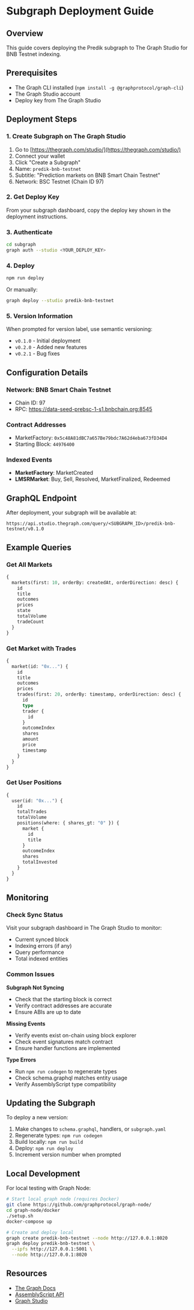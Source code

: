 # Subgraph Deployment Guide

## Overview
This guide covers deploying the Predik subgraph to The Graph Studio for BNB Testnet indexing.

## Prerequisites
- The Graph CLI installed (`npm install -g @graphprotocol/graph-cli`)
- The Graph Studio account
- Deploy key from The Graph Studio

## Deployment Steps

### 1. Create Subgraph on The Graph Studio

1. Go to [https://thegraph.com/studio/](https://thegraph.com/studio/)
2. Connect your wallet
3. Click "Create a Subgraph"
4. Name: `predik-bnb-testnet`
5. Subtitle: "Prediction markets on BNB Smart Chain Testnet"
6. Network: BSC Testnet (Chain ID 97)

### 2. Get Deploy Key

From your subgraph dashboard, copy the deploy key shown in the deployment instructions.

### 3. Authenticate

```bash
cd subgraph
graph auth --studio <YOUR_DEPLOY_KEY>
```

### 4. Deploy

```bash
npm run deploy
```

Or manually:
```bash
graph deploy --studio predik-bnb-testnet
```

### 5. Version Information

When prompted for version label, use semantic versioning:
- `v0.1.0` - Initial deployment
- `v0.2.0` - Added new features
- `v0.2.1` - Bug fixes

## Configuration Details

### Network: BNB Smart Chain Testnet
- Chain ID: 97
- RPC: https://data-seed-prebsc-1-s1.bnbchain.org:8545

### Contract Addresses
- MarketFactory: `0x5c48A81dBC7a657Be79bdc7A62d4eba673fD34D4`
- Starting Block: `44976400`

### Indexed Events
- **MarketFactory**: MarketCreated
- **LMSRMarket**: Buy, Sell, Resolved, MarketFinalized, Redeemed

## GraphQL Endpoint

After deployment, your subgraph will be available at:
```
https://api.studio.thegraph.com/query/<SUBGRAPH_ID>/predik-bnb-testnet/v0.1.0
```

## Example Queries

### Get All Markets
```graphql
{
  markets(first: 10, orderBy: createdAt, orderDirection: desc) {
    id
    title
    outcomes
    prices
    state
    totalVolume
    tradeCount
  }
}
```

### Get Market with Trades
```graphql
{
  market(id: "0x...") {
    id
    title
    outcomes
    prices
    trades(first: 20, orderBy: timestamp, orderDirection: desc) {
      id
      type
      trader {
        id
      }
      outcomeIndex
      shares
      amount
      price
      timestamp
    }
  }
}
```

### Get User Positions
```graphql
{
  user(id: "0x...") {
    id
    totalTrades
    totalVolume
    positions(where: { shares_gt: "0" }) {
      market {
        id
        title
      }
      outcomeIndex
      shares
      totalInvested
    }
  }
}
```

## Monitoring

### Check Sync Status
Visit your subgraph dashboard in The Graph Studio to monitor:
- Current synced block
- Indexing errors (if any)
- Query performance
- Total indexed entities

### Common Issues

**Subgraph Not Syncing**
- Check that the starting block is correct
- Verify contract addresses are accurate
- Ensure ABIs are up to date

**Missing Events**
- Verify events exist on-chain using block explorer
- Check event signatures match contract
- Ensure handler functions are implemented

**Type Errors**
- Run `npm run codegen` to regenerate types
- Check schema.graphql matches entity usage
- Verify AssemblyScript type compatibility

## Updating the Subgraph

To deploy a new version:

1. Make changes to `schema.graphql`, handlers, or `subgraph.yaml`
2. Regenerate types: `npm run codegen`
3. Build locally: `npm run build`
4. Deploy: `npm run deploy`
5. Increment version number when prompted

## Local Development

For local testing with Graph Node:

```bash
# Start local graph node (requires Docker)
git clone https://github.com/graphprotocol/graph-node/
cd graph-node/docker
./setup.sh
docker-compose up

# Create and deploy local
graph create predik-bnb-testnet --node http://127.0.0.1:8020
graph deploy predik-bnb-testnet \
  --ipfs http://127.0.0.1:5001 \
  --node http://127.0.0.1:8020
```

## Resources

- [The Graph Docs](https://thegraph.com/docs/)
- [AssemblyScript API](https://thegraph.com/docs/en/developing/assemblyscript-api/)
- [Graph Studio](https://thegraph.com/studio/)
